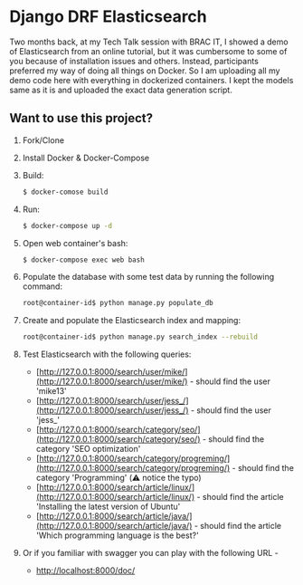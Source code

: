 # Django DRF Elasticsearch
Two months back, at my Tech Talk session with BRAC IT, I showed a demo of Elasticsearch from an online tutorial, but it was cumbersome to some of you because of installation issues and others. Instead, participants preferred my way of doing all things on Docker. So I am uploading all my demo code here with everything in dockerized containers. I kept the models same as it is and uploaded the exact data generation script.

## Want to use this project?

1. Fork/Clone

2. Install Docker & Docker-Compose
3. Build:

    ```sh
    $ docker-comose build
    ```

4. Run:

    ```sh
    $ docker-compose up -d
    ```

5. Open web container's bash:

    ```sh
    $ docker-compose exec web bash
    ```

6. Populate the database with some test data by running the following command:

    ```sh
    root@container-id$ python manage.py populate_db
    ```

7. Create and populate the Elasticsearch index and mapping:

    ```sh
    root@container-id$ python manage.py search_index --rebuild
    ```

8. Test Elasticsearch with the following queries:

    - [http://127.0.0.1:8000/search/user/mike/](http://127.0.0.1:8000/search/user/mike/) - should find the user 'mike13'
    - [http://127.0.0.1:8000/search/user/jess_/](http://127.0.0.1:8000/search/user/jess_/) - should find the user 'jess_'
    - [http://127.0.0.1:8000/search/category/seo/](http://127.0.0.1:8000/search/category/seo/) - should find the category 'SEO optimization'
    - [http://127.0.0.1:8000/search/category/progreming/](http://127.0.0.1:8000/search/category/progreming/) - should find the category 'Programming' (:warning: notice the typo)
    - [http://127.0.0.1:8000/search/article/linux/](http://127.0.0.1:8000/search/article/linux/) - should find the article 'Installing the latest version of Ubuntu'
    - [http://127.0.0.1:8000/search/article/java/](http://127.0.0.1:8000/search/article/java/) - should find the article 'Which programming language is the best?'
   

9. Or if you familiar with swagger you can play with the following URL -
    - [http://localhost:8000/doc/](http://localhost:8000/doc/)